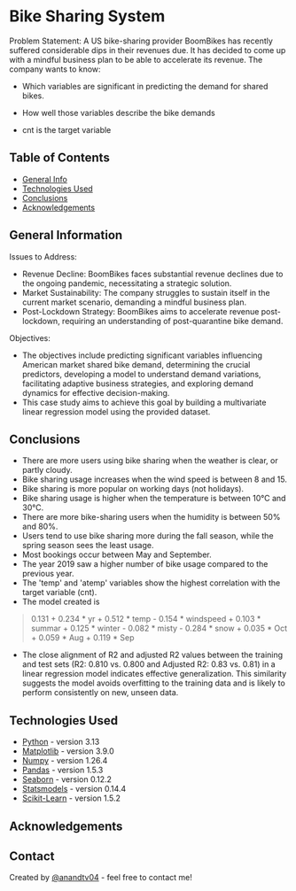 # Bike Sharing System
Problem Statement: A US bike-sharing provider BoomBikes has recently suffered considerable dips in their revenues due. It has decided to come up with a mindful business plan to be able to accelerate its revenue. The company wants to know:
- Which variables are significant in predicting the demand for shared bikes.
- How well those variables describe the bike demands

- cnt is the target variable


## Table of Contents
* [General Info](#general-information)
* [Technologies Used](#technologies-used)
* [Conclusions](#conclusions)
* [Acknowledgements](#acknowledgements)

## General Information
Issues to Address:

 - Revenue Decline: BoomBikes faces substantial revenue declines due to the ongoing pandemic, necessitating a strategic solution.
 - Market Sustainability: The company struggles to sustain itself in the current market scenario, demanding a mindful business plan.
 - Post-Lockdown Strategy: BoomBikes aims to accelerate revenue post-lockdown, requiring an understanding of post-quarantine bike demand.
 
Objectives:

- The objectives include predicting significant variables influencing American market shared bike demand, determining the crucial predictors, developing a model to understand demand variations, facilitating adaptive business strategies, and exploring demand dynamics for effective decision-making.
- This case study aims to achieve this goal by building a multivariate linear regression model using the provided dataset.

## Conclusions
- There are more users using bike sharing when the weather is clear, or partly cloudy.
- Bike sharing usage increases when the wind speed is between 8 and 15.
- Bike sharing is more popular on working days (not holidays).
- Bike sharing usage is higher when the temperature is between 10°C and 30°C.
- There are more bike-sharing users when the humidity is between 50% and 80%.
- Users tend to use bike sharing more during the fall season, while the spring season sees the least usage.
- Most bookings occur between May and September.
- The year 2019 saw a higher number of bike usage compared to the previous year.
- The 'temp' and 'atemp' variables show the highest correlation with the target variable (cnt).
- The model created is
 > 0.131 + 0.234 * yr + 0.512 * temp - 0.154 * windspeed + 0.103 * summar + 0.125 * winter - 0.082 * misty - 0.284 * snow + 0.035 * Oct + 0.059 * Aug + 0.119 * Sep
 - The close alignment of R2 and adjusted R2 values between the training and test sets (R2: 0.810 vs. 0.800 and Adjusted R2: 0.83 vs. 0.81) in a linear regression model indicates effective generalization. This similarity suggests the model avoids overfitting to the training data and is likely to perform consistently on new, unseen data.

## Technologies Used
- [Python](https://www.python.org/) - version 3.13
- [Matplotlib](https://matplotlib.org/) - version 3.9.0
- [Numpy](https://numpy.org/) - version 1.26.4
- [Pandas](https://pandas.pydata.org/) - version 1.5.3
- [Seaborn](https://seaborn.pydata.org/) - version 0.12.2
- [Statsmodels](https://www.statsmodels.org/stable/index.html) - version 0.14.4
- [Scikit-Learn](https://scikit-learn.org/stable/) - version 1.5.2


## Acknowledgements



## Contact
Created by [@anandtv04](https://github.com/anandtv04) - feel free to contact me!
